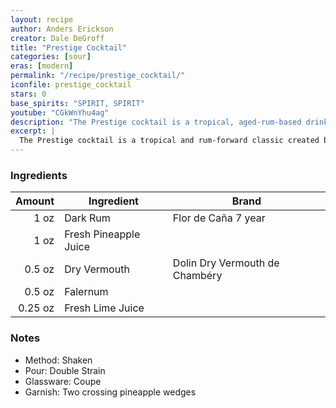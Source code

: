 ```yaml
---
layout: recipe
author: Anders Erickson
creator: Dale DeGroff
title: "Prestige Cocktail"
categories: [sour]
eras: [modern]
permalink: "/recipe/prestige_cocktail/"
iconfile: prestige_cocktail
stars: 0
base_spirits: "SPIRIT, SPIRIT"
youtube: "CGkWnYhu4ag"
description: "The Prestige cocktail is a tropical, aged-rum-based drink created by legendary bartender Dale DeGroff. It is a bright and complex twist on a daiquiri, featuring aged rum, pineapple juice, lime juice, dry vermouth, and falernum."
excerpt: |
  The Prestige cocktail is a tropical and rum-forward classic created by cocktail master Dale DeGroff in 2002. The recipe builds upon the foundation of a daiquiri, using aged rum and lime juice, but adds the complexity of velvet falernum for its clove and ginger spice notes. Pineapple juice is also included for sweetness and an extra layer of tropical flavor, while a splash of dry vermouth provides a delicate, herbal, and botanical finish. The final shaken cocktail is served up in a martini or coupe glass, often with a pineapple wedge garnish.
---
```


### Ingredients

|  Amount | Ingredient            | Brand                          |
| ------: | --------------------- | ------------------------------ |
|    1 oz | Dark Rum              | Flor de Caña 7 year            |
|    1 oz | Fresh Pineapple Juice |
|  0.5 oz | Dry Vermouth          | Dolin Dry Vermouth de Chambéry |
|  0.5 oz | Falernum              |
| 0.25 oz | Fresh Lime Juice      |

### Notes

- Method: Shaken
- Pour: Double Strain
- Glassware: Coupe
- Garnish: Two crossing pineapple wedges
